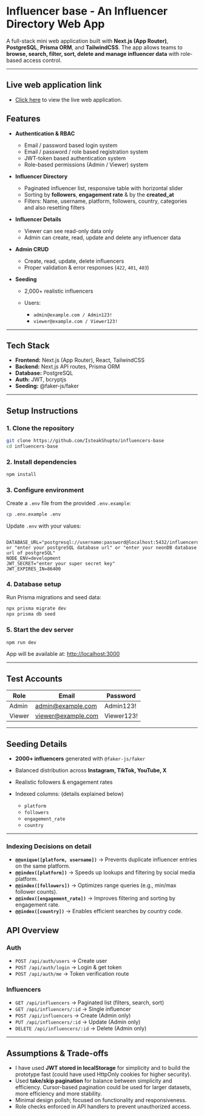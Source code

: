 # Influencer base - An Influencer Directory Web App

A full-stack mini web application built with **Next.js (App Router)**, **PostgreSQL**, **Prisma ORM**, and **TailwindCSS**. The app allows teams to **browse, search, filter, sort, delete and manage influencer data** with role-based access control.

---

## Live web application link

- [Click here](https://influencers-base.vercel.app/) to view the live web application.

## Features

- **Authentication & RBAC**

  - Email / password based login system
  - Email / password / role based registration system
  - JWT-token based authentication system
  - Role-based permissions (Admin / Viewer) system

- **Influencer Directory**

  - Paginated influencer list, responsive table with horizontal slider
  - Sorting by **followers**, **engagement rate** & by the **created_at**
  - Filters: Name, username, platform, followers, country, categories and also resetting filters

- **Influencer Details**

  - Viewer can see read-only data only
  - Admin can create, read, update and delete any influencer data

- **Admin CRUD**

  - Create, read, update, delete influencers
  - Proper validation & error responses (`422`, `401`, `403`)

- **Seeding**

  - 2,000+ realistic influencers
  - Users:

    - `admin@example.com / Admin123!`
    - `viewer@example.com / Viewer123!`

---

## Tech Stack

- **Frontend:** Next.js (App Router), React, TailwindCSS
- **Backend:** Next.js API routes, Prisma ORM
- **Database:** PostgreSQL
- **Auth:** JWT, bcryptjs
- **Seeding:** @faker-js/faker

---

## Setup Instructions

### 1. Clone the repository

```bash
git clone https://github.com/IsteakShupto/influencers-base
cd influencers-base
```

### 2. Install dependencies

```bash
npm install
```

### 3. Configure environment

Create a `.env` file from the provided `.env.example`:

```bash
cp .env.example .env
```

Update `.env` with your values:

```env

DATABASE_URL="postgresql://username:password@localhost:5432/influencerdb" or "enter your postgreSQL database url" or "enter your neonDB database url of postgreSQL"
NODE_ENV=development
JWT_SECRET="enter your super secret key"
JWT_EXPIRES_IN=86400
```

### 4. Database setup

Run Prisma migrations and seed data:

```bash
npx prisma migrate dev
npx prisma db seed
```

### 5. Start the dev server

```bash
npm run dev
```

App will be available at: [http://localhost:3000](http://localhost:3000)

---

## Test Accounts

| Role   | Email                                           | Password   |
| ------ | ----------------------------------------------- | ---------- |
| Admin  | [admin@example.com](mailto:admin@example.com)   | Admin123!  |
| Viewer | [viewer@example.com](mailto:viewer@example.com) | Viewer123! |

---

## Seeding Details

- **2000+ influencers** generated with `@faker-js/faker`
- Balanced distribution across **Instagram, TikTok, YouTube, X**
- Realistic followers & engagement rates
- Indexed columns: (details explained below)

  - `platform`
  - `followers`
  - `engagement_rate`
  - `country`

---

### Indexing Decisions on detail

- **`@@unique([platform, username])`** → Prevents duplicate influencer entries on the same platform.
- **`@@index([platform])`** → Speeds up lookups and filtering by social media platform.
- **`@@index([followers])`** → Optimizes range queries (e.g., min/max follower counts).
- **`@@index([engagement_rate])`** → Improves filtering and sorting by engagement rate.
- **`@@index([country])`** → Enables efficient searches by country code.

## API Overview

### Auth

- `POST /api/auth/users` → Create user
- `POST /api/auth/login` → Login & get token
- `POST /api/auth/me` → Token verification route

### Influencers

- `GET /api/influencers` → Paginated list (filters, search, sort)
- `GET /api/influencers/:id` → Single influencer
- `POST /api/influencers` → Create (Admin only)
- `PUT /api/influencers/:id` → Update (Admin only)
- `DELETE /api/influencers/:id` → Delete (Admin only)

---

## Assumptions & Trade-offs

- I have used **JWT stored in localStorage** for simplicity and to build the prototype fast (could have used HttpOnly cookies for higher security).
- Used **take/skip pagination** for balance between simplicity and efficiency. Cursor-based pagination could be used for larger datasets, more efficiency and more stability.
- Minimal design polish; focused on functionality and responsiveness.
- Role checks enforced in API handlers to prevent unauthorized access.
